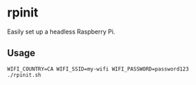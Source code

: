 # rpinit

Easily set up a headless Raspberry Pi.

## Usage

```
WIFI_COUNTRY=CA WIFI_SSID=my-wifi WIFI_PASSWORD=password123 ./rpinit.sh
```

